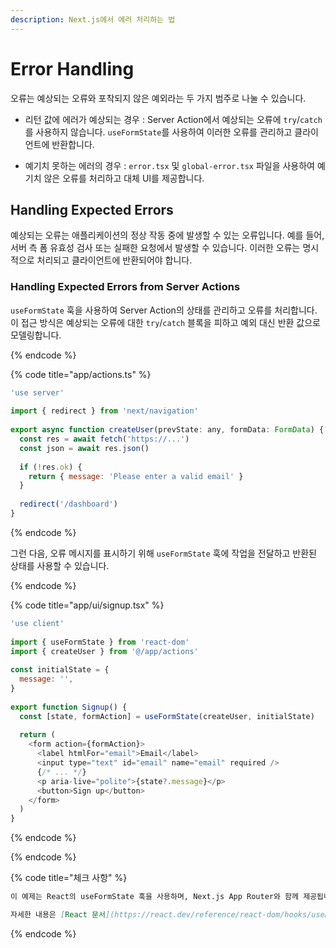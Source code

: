 ```yaml
---
description: Next.js에서 에러 처리하는 법
---
```


# Error Handling

오류는 예상되는 오류와 포착되지 않은 예외라는 두 가지 범주로 나눌 수 있습니다.

- 리턴 값에 에러가 예상되는 경우 : Server Action에서 예상되는 오류에 `try`/`catch`를 사용하지 않습니다. `useFormState`를 사용하여 이러한 오류를 관리하고 클라이언트에 반환합니다.

- 예기치 못하는 에러의 경우 : `error.tsx` 및 `global-error.tsx` 파일을 사용하여 예기치 않은 오류를 처리하고 대체 UI를 제공합니다.

## Handling Expected Errors

예상되는 오류는 애플리케이션의 정상 작동 중에 발생할 수 있는 오류입니다. 예를 들어, 서버 측 폼 유효성 검사 또는 실패한 요청에서 발생할 수 있습니다. 이러한 오류는 명시적으로 처리되고 클라이언트에 반환되어야 합니다.

### Handling Expected Errors from Server Actions

`useFormState` 훅을 사용하여 Server Action의 상태를 관리하고 오류를 처리합니다. 이 접근 방식은 예상되는 오류에 대한 `try`/`catch` 블록을 피하고 예외 대신 반환 값으로 모델링합니다.

{% endcode %}

{% code title="app/actions.ts" %}

```js
'use server'
 
import { redirect } from 'next/navigation'
 
export async function createUser(prevState: any, formData: FormData) {
  const res = await fetch('https://...')
  const json = await res.json()
 
  if (!res.ok) {
    return { message: 'Please enter a valid email' }
  }
 
  redirect('/dashboard')
}
```

{% endcode %}

그런 다음, 오류 메시지를 표시하기 위해 `useFormState` 훅에 작업을 전달하고 반환된 상태를 사용할 수 있습니다.

{% endcode %}

{% code title="app/ui/signup.tsx" %}

```js
'use client'
 
import { useFormState } from 'react-dom'
import { createUser } from '@/app/actions'
 
const initialState = {
  message: '',
}
 
export function Signup() {
  const [state, formAction] = useFormState(createUser, initialState)
 
  return (
    <form action={formAction}>
      <label htmlFor="email">Email</label>
      <input type="text" id="email" name="email" required />
      {/* ... */}
      <p aria-live="polite">{state?.message}</p>
      <button>Sign up</button>
    </form>
  )
}
```

{% endcode %}

{% endcode %}

{% code title="체크 사항" %}

```markdown
이 예제는 React의 useFormState 훅을 사용하며, Next.js App Router와 함께 제공됩니다. React 19를 사용하는 경우 useActionState를 대신 사용하세요.

자세한 내용은 [React 문서](https://react.dev/reference/react-dom/hooks/useActionState)를 참조하세요.
```


{% endcode %}

